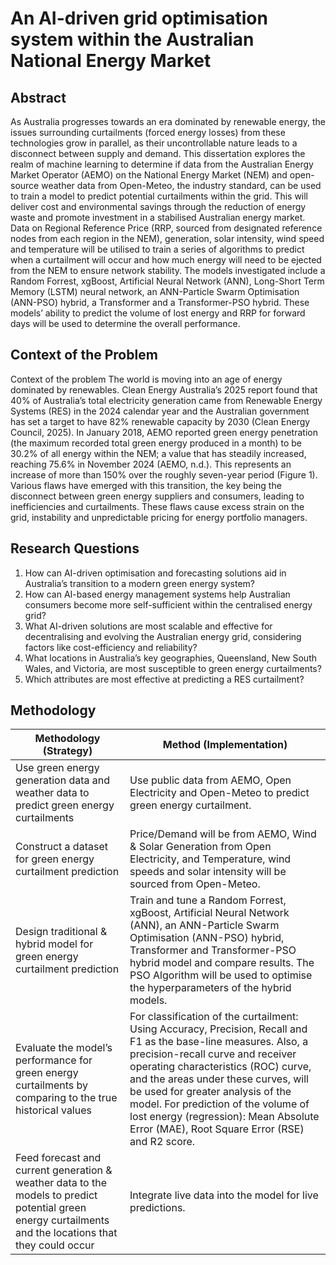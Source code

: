 # An AI-driven grid optimisation system within the Australian National Energy Market
## Abstract
As Australia progresses towards an era dominated by renewable energy, the issues surrounding curtailments (forced energy losses) from these technologies grow in parallel, as their uncontrollable nature leads to a disconnect between supply and demand. 
This dissertation explores the realm of machine learning to determine if data from the Australian Energy Market Operator (AEMO) on the National Energy Market (NEM) and open-source weather data from Open-Meteo, the industry standard, can be used to train 
a model to predict potential curtailments within the grid. This will deliver cost and environmental savings through the reduction of energy waste and promote investment in a stabilised Australian energy market. Data on Regional Reference Price 
(RRP, sourced from designated reference nodes from each region in the NEM), generation, solar intensity, wind speed and temperature will be utilised to train a series of algorithms to predict when a curtailment will occur and how much energy will 
need to be ejected from the NEM to ensure network stability. The models investigated include a Random Forrest, xgBoost, Artificial Neural Network (ANN), Long-Short Term Memory (LSTM) neural network, an ANN-Particle Swarm Optimisation (ANN-PSO) hybrid, a Transformer 
and a Transformer-PSO hybrid. These models’ ability to predict the volume of lost energy and RRP for forward days will be used to determine the overall performance.

## Context of the Problem
Context of the problem
The world is moving into an age of energy dominated by renewables. Clean Energy Australia’s 2025 report found that 40% of Australia’s total electricity generation came from Renewable Energy Systems (RES) in the 2024 calendar year and the Australian government has set a target to have  82% renewable capacity by 2030 (Clean Energy Council, 2025). 
In January 2018, AEMO reported green energy penetration (the maximum recorded total green energy produced in a month) to be 30.2% of all energy within the NEM; a value that has steadily increased, reaching 75.6% in November 2024 (AEMO, n.d.). This represents an increase of more than 150% over the roughly seven-year period (Figure 1).
Various flaws have emerged with this transition, the key being the disconnect between green energy suppliers and consumers, leading to inefficiencies and curtailments. These flaws cause excess strain on the grid, instability and unpredictable pricing for energy portfolio managers.

## Research Questions
1.	How can AI-driven optimisation and forecasting solutions aid in Australia’s transition to a modern green energy system?
2.	How can AI-based energy management systems help Australian consumers become more self-sufficient within the centralised energy grid?
3.	What AI-driven solutions are most scalable and effective for decentralising and evolving the Australian energy grid, considering factors like cost-efficiency and reliability?
4.	What locations in Australia’s key geographies, Queensland, New South Wales, and Victoria, are most susceptible to green energy curtailments?
5.	Which attributes are most effective at predicting a RES curtailment?

## Methodology
| Methodology (Strategy) | Method (Implementation) |
|---|---|
| Use green energy generation data and weather data to predict green energy curtailments | Use public data from AEMO, Open Electricity and Open-Meteo to predict green energy curtailment. |
| Construct a dataset for green energy curtailment prediction | Price/Demand will be from AEMO, Wind & Solar Generation from Open Electricity, and Temperature, wind speeds and solar intensity will be sourced from Open-Meteo. |
| Design traditional & hybrid model for green energy curtailment prediction | Train and tune a Random Forrest, xgBoost, Artificial Neural Network (ANN), an ANN-Particle Swarm Optimisation (ANN-PSO) hybrid, Transformer and Transformer-PSO hybrid model and compare results. The PSO Algorithm will be used to optimise the hyperparameters of the hybrid models. |
| Evaluate the model’s performance for green energy curtailments by comparing to the true historical values | For classification of the curtailment: Using Accuracy, Precision, Recall and F1 as the base-line measures. Also, a precision-recall curve and receiver operating characteristics (ROC) curve, and the areas under these curves, will be used for greater analysis of the model. For prediction of the volume of lost energy (regression): Mean Absolute Error (MAE), Root Square Error (RSE) and R2 score. |
| Feed forecast and current generation & weather data to the models to predict potential green energy curtailments and the locations that they could occur | Integrate live data into the model for live predictions. |
